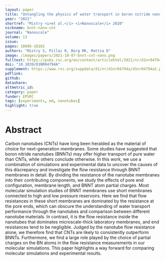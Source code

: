 ```yaml
---
layout: paper
title: "Untangling the physics of water transport in boron nitride nanotubes"
year: "2021"
shortref: "Mistry <i>et al.</i> <i>Nanoscale</i> 2020"
nickname: bnnt-nano-cnt
journal: "Nanoscale"
volume: 13
issue: 
pages: 18096-18102
authors: "Mistry S, Pillai R, Borg MK, Mattia D"
image: /images/papers/2021-10-07-bnnt-cnt-nano.png
fulltext: https://pubs.rsc.org/en/content/articlehtml/2021/nr/d1nr04794a
doi: "10.1039/D1NR04794A" 
supplement: https://www.rsc.org/suppdata/d1/nr/d1nr04794a/d1nr04794a1.pdf
pdflink: 
github:
datashare: 
altmetric_id: 
category: paper
funder: EPSRC
tags: [experiments, md, nanotubes]
highlight: true
---
```


# Abstract 

Carbon nanotubes (CNTs) have long been heralded as the material of choice for next-generation membranes. Some studies have suggested that boron nitride nanotubes (BNNTs) may offer higher transport of pure water than CNTs, while others conclude otherwise. In this work, we use a combination of simulations and experimental data to uncover the causes of this discrepancy and investigate the flow resistance through BNNT membranes in detail. By dividing the resistance of the nanotube membranes into their contributing components, we study the effects of pore end configuration, membrane length, and BNNT atom partial charges. Most molecular simulation studies of BNNT membranes use short membranes connected to high and low pressure reservoirs. Here we find that flow resistances in these short membranes are dominated by the resistance at the pore ends, which can obscure the understanding of water transport performance through the nanotubes and comparison between different nanotube materials. In contrast, it is the flow resistance inside the nanotubes that dominates microscale-thick laboratory membranes, and end resistances tend to be negligible. Judged by the nanotube flow resistance alone, we therefore find that CNTs are likely to consistently outperform BNNTs. Furthermore, we find a large role played by the choice of partial charges on the BN atoms in the flow resistance measurements in our molecular simulations. This paper highlights a way forward for comparing molecular simulations and experimental results.

